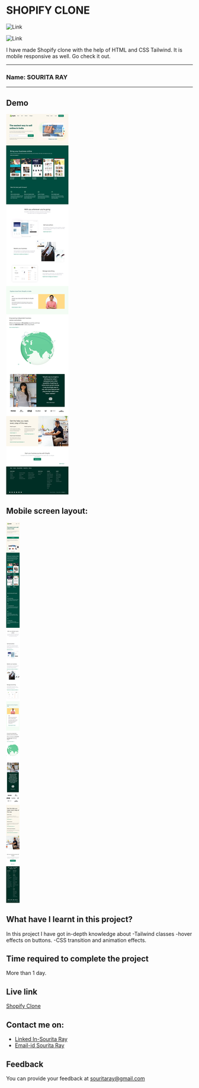# SHOPIFY CLONE
![Link](https://img.shields.io/badge/Technology%20Used%3A-HTML%2FCSS-green)

![Link](https://img.shields.io/badge/Framework%20Used%3A-Tailwind-blue)

I have made Shopify clone with the help of HTML and CSS Tailwind. It is mobile responsive as well. Go check it out. 

***
### Name: SOURITA RAY
***
## Demo

![output](output.png)

## Mobile screen layout: 

![mobile screen](mobile%20screen.png)



## What have I learnt in this project?

In this project I have got in-depth knowledge about 
-Tailwind classes
-hover effects on buttons.
-CSS transition and animation effects.

## Time required to complete the project

More than 1 day.

## Live link

[Shopify Clone](https://shopify-clone-souritaray.netlify.app/)

## Contact me on:

- [Linked In-Sourita Ray](www.linkedin.com/in/sourita-ray-89bab0212)
- [Email-id Sourita Ray](souritaray@gmail.com)

## Feedback

You can provide your feedback at souritaray@gmail.com

